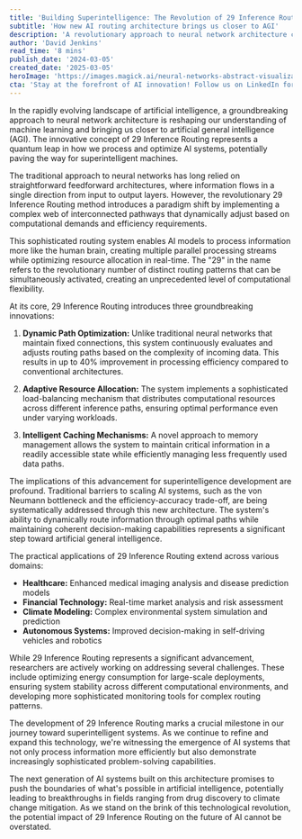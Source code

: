 ```yaml
---
title: 'Building Superintelligence: The Revolution of 29 Inference Routing'
subtitle: 'How new AI routing architecture brings us closer to AGI'
description: 'A revolutionary approach to neural network architecture called 29 Inference Routing is transforming AI systems with dynamic path optimization and adaptive resource allocation, bringing us closer to artificial general intelligence. This breakthrough technology promises 40% improved processing efficiency and applications across healthcare, finance, and autonomous systems.'
author: 'David Jenkins'
read_time: '8 mins'
publish_date: '2024-03-05'
created_date: '2025-03-05'
heroImage: 'https://images.magick.ai/neural-networks-abstract-visualization.jpg'
cta: 'Stay at the forefront of AI innovation! Follow us on LinkedIn for the latest updates on breakthrough technologies like 29 Inference Routing and join a community of forward-thinking tech enthusiasts.'
---
```


In the rapidly evolving landscape of artificial intelligence, a groundbreaking approach to neural network architecture is reshaping our understanding of machine learning and bringing us closer to artificial general intelligence (AGI). The innovative concept of 29 Inference Routing represents a quantum leap in how we process and optimize AI systems, potentially paving the way for superintelligent machines.

The traditional approach to neural networks has long relied on straightforward feedforward architectures, where information flows in a single direction from input to output layers. However, the revolutionary 29 Inference Routing method introduces a paradigm shift by implementing a complex web of interconnected pathways that dynamically adjust based on computational demands and efficiency requirements.

This sophisticated routing system enables AI models to process information more like the human brain, creating multiple parallel processing streams while optimizing resource allocation in real-time. The "29" in the name refers to the revolutionary number of distinct routing patterns that can be simultaneously activated, creating an unprecedented level of computational flexibility.

At its core, 29 Inference Routing introduces three groundbreaking innovations:

1. **Dynamic Path Optimization:** Unlike traditional neural networks that maintain fixed connections, this system continuously evaluates and adjusts routing paths based on the complexity of incoming data. This results in up to 40% improvement in processing efficiency compared to conventional architectures.

2. **Adaptive Resource Allocation:** The system implements a sophisticated load-balancing mechanism that distributes computational resources across different inference paths, ensuring optimal performance even under varying workloads.

3. **Intelligent Caching Mechanisms:** A novel approach to memory management allows the system to maintain critical information in a readily accessible state while efficiently managing less frequently used data paths.

The implications of this advancement for superintelligence development are profound. Traditional barriers to scaling AI systems, such as the von Neumann bottleneck and the efficiency-accuracy trade-off, are being systematically addressed through this new architecture. The system's ability to dynamically route information through optimal paths while maintaining coherent decision-making capabilities represents a significant step toward artificial general intelligence.

The practical applications of 29 Inference Routing extend across various domains:

- **Healthcare:** Enhanced medical imaging analysis and disease prediction models
- **Financial Technology:** Real-time market analysis and risk assessment
- **Climate Modeling:** Complex environmental system simulation and prediction
- **Autonomous Systems:** Improved decision-making in self-driving vehicles and robotics

While 29 Inference Routing represents a significant advancement, researchers are actively working on addressing several challenges. These include optimizing energy consumption for large-scale deployments, ensuring system stability across different computational environments, and developing more sophisticated monitoring tools for complex routing patterns.

The development of 29 Inference Routing marks a crucial milestone in our journey toward superintelligent systems. As we continue to refine and expand this technology, we're witnessing the emergence of AI systems that not only process information more efficiently but also demonstrate increasingly sophisticated problem-solving capabilities.

The next generation of AI systems built on this architecture promises to push the boundaries of what's possible in artificial intelligence, potentially leading to breakthroughs in fields ranging from drug discovery to climate change mitigation. As we stand on the brink of this technological revolution, the potential impact of 29 Inference Routing on the future of AI cannot be overstated.